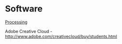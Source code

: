 # Software
<a href="http://www.processing.org">Processing</a>

Adobe Creative Cloud - http://www.adobe.com/creativecloud/buy/students.html
